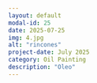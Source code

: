 ```yaml
---
layout: default
modal-id: 25
date: 2025-07-25
img: 4.jpg
alt: "rincones"
project-date: July 2025
category: Oil Painting
description: "Oleo"
---
```


